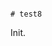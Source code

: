                                                                                                                                                                                                                                                                                                                                           # test8

Init.
